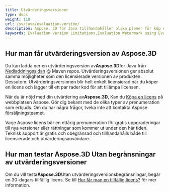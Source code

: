 ```yaml
---
title: Utvärderingsversioner
type: docs
weight: 110
url: /sv/java/evaluation-version/
description: Aspose. 3D for Java tillhandahåller olika planer för köp eller erbjuder en gratis rättegång och en 30 dagars temporär licens för utvärdering använder licens- och prenumerationspolicyer i C#.
keywords: Evaluation Version Limitations,Evaluation Watermark using Evaluation Version.
---
```

##  **Hur man får utvärderingsversion av Aspose.3D**

Du kan ladda ner en utvärderingsversion av**Aspose.3D**for Java från [Nedladdningssidan](https://repository.aspose.com/webapp/#/artifacts/browse/tree/General/repo/com/aspose/aspose-3d) @ Maven repos. Utvärderingsversionen ger absolut samma möjligheter som den licensierade versionen av produkten. Dessutom: Utvärderingsversionen blir helt enkelt licensierad när du köper en licens och lägger till ett par rader kod för att tillämpa licensen.

När du är nöjd med din utvärdering av**Aspose.3D**, Kan du [Köpa en licens](https://purchase.aspose.com) på webbplatsen Aspose. Gör dig bekant med de olika typer av prenumeration som erbjuds. Om du har några frågor, tveka inte att kontakta Aspose försäljningsteamet.

Varje Aspose licens bär en ettårig prenumeration för gratis uppgraderingar till nya versioner eller rättningar som kommer ut under den här tiden. Teknisk support är gratis och obegränsad och tillhandahålls både till licensierade och utvärderingsanvändare.

##  **Hur man testar Aspose.3D Utan begränsningar av utvärderingsversioner**

Om du vill testa**Aspose.3D**Utan utvärderingsversionsbegränsningar, begär en 30-dagars tillfällig licens. Se till [Hur får man en tillfällig licens?](https://purchase.aspose.com/temporary-license) för mer information.